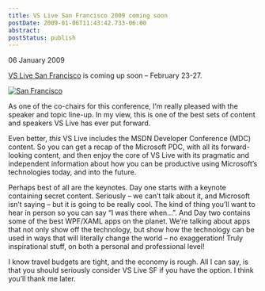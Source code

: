 ```yaml
---
title: VS Live San Francisco 2009 coming soon
postDate: 2009-01-06T11:43:42.733-06:00
abstract: 
postStatus: publish
---
```

06 January 2009

[VS Live San Francisco](http://vslive.com/sf/) is coming up soon – February 23-27.

[![San Francisco](http://vslive.com/images/home/SanFrancisco.jpg)](http://vslive.com/sf/)

As one of the co-chairs for this conference, I’m really pleased with the speaker and topic line-up. In my view, this is one of the best sets of content and speakers VS Live has ever put forward.

Even better, *this* VS Live includes the MSDN Developer Conference (MDC) content. So you can get a recap of the Microsoft PDC, with all its forward-looking content, and then enjoy the core of VS Live with its pragmatic and independent information about how you can be productive using Microsoft’s technologies today, and into the future.

Perhaps best of all are the keynotes. Day one starts with a keynote containing secret content. Seriously – we can’t talk about it, and Microsoft isn’t saying – but it is going to be really cool. The kind of thing you’ll want to hear in person so you can say “I was there when...”. And Day two contains some of the best WPF/XAML apps on the planet. We’re talking about apps that not only show off the technology, but show how the technology can be used in ways that will literally change the world – no exaggeration! Truly inspirational stuff, on both a personal and professional level!

I know travel budgets are tight, and the economy is rough. All I can say, is that you should seriously consider VS Live SF if you have the option. I think you’ll thank me later.
